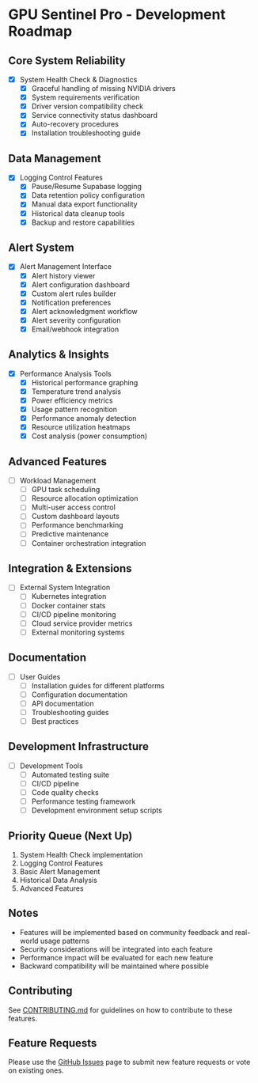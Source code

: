 # GPU Sentinel Pro - Development Roadmap

## Core System Reliability
- [x] System Health Check & Diagnostics
  - [x] Graceful handling of missing NVIDIA drivers
  - [x] System requirements verification
  - [x] Driver version compatibility check
  - [x] Service connectivity status dashboard
  - [x] Auto-recovery procedures
  - [x] Installation troubleshooting guide

## Data Management
- [x] Logging Control Features
  - [x] Pause/Resume Supabase logging
  - [x] Data retention policy configuration
  - [x] Manual data export functionality
  - [x] Historical data cleanup tools
  - [x] Backup and restore capabilities

## Alert System
- [x] Alert Management Interface
  - [x] Alert history viewer
  - [x] Alert configuration dashboard
  - [x] Custom alert rules builder
  - [x] Notification preferences
  - [x] Alert acknowledgment workflow
  - [x] Alert severity configuration
  - [x] Email/webhook integration

## Analytics & Insights
- [x] Performance Analysis Tools
  - [x] Historical performance graphing
  - [x] Temperature trend analysis
  - [x] Power efficiency metrics
  - [x] Usage pattern recognition
  - [x] Performance anomaly detection
  - [x] Resource utilization heatmaps
  - [x] Cost analysis (power consumption)

## Advanced Features
- [ ] Workload Management
  - [ ] GPU task scheduling
  - [ ] Resource allocation optimization
  - [ ] Multi-user access control
  - [ ] Custom dashboard layouts
  - [ ] Performance benchmarking
  - [ ] Predictive maintenance
  - [ ] Container orchestration integration

## Integration & Extensions
- [ ] External System Integration
  - [ ] Kubernetes integration
  - [ ] Docker container stats
  - [ ] CI/CD pipeline monitoring
  - [ ] Cloud service provider metrics
  - [ ] External monitoring systems

## Documentation
- [ ] User Guides
  - [ ] Installation guides for different platforms
  - [ ] Configuration documentation
  - [ ] API documentation
  - [ ] Troubleshooting guides
  - [ ] Best practices

## Development Infrastructure
- [ ] Development Tools
  - [ ] Automated testing suite
  - [ ] CI/CD pipeline
  - [ ] Code quality checks
  - [ ] Performance testing framework
  - [ ] Development environment setup scripts

## Priority Queue (Next Up)
1. System Health Check implementation
2. Logging Control Features
3. Basic Alert Management
4. Historical Data Analysis
5. Advanced Features

## Notes
- Features will be implemented based on community feedback and real-world usage patterns
- Security considerations will be integrated into each feature
- Performance impact will be evaluated for each new feature
- Backward compatibility will be maintained where possible

## Contributing
See [CONTRIBUTING.md](CONTRIBUTING.md) for guidelines on how to contribute to these features.

## Feature Requests
Please use the [GitHub Issues](https://github.com/jackccrawford/gpu-sentinel-pro/issues) page to submit new feature requests or vote on existing ones.
